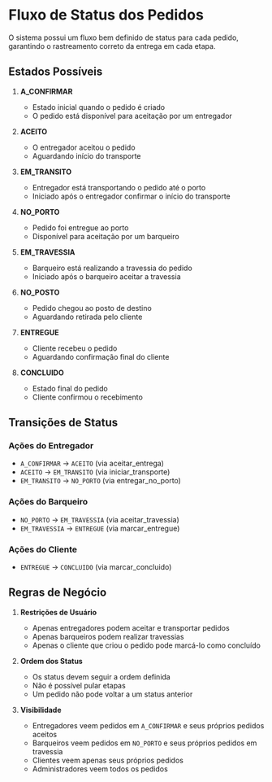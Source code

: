# Fluxo de Status dos Pedidos

O sistema possui um fluxo bem definido de status para cada pedido, garantindo o rastreamento correto da entrega em cada etapa.

## Estados Possíveis

1. **A_CONFIRMAR**
   - Estado inicial quando o pedido é criado
   - O pedido está disponível para aceitação por um entregador

2. **ACEITO**
   - O entregador aceitou o pedido
   - Aguardando início do transporte

3. **EM_TRANSITO**
   - Entregador está transportando o pedido até o porto
   - Iniciado após o entregador confirmar o início do transporte

4. **NO_PORTO**
   - Pedido foi entregue ao porto
   - Disponível para aceitação por um barqueiro

5. **EM_TRAVESSIA**
   - Barqueiro está realizando a travessia do pedido
   - Iniciado após o barqueiro aceitar a travessia

6. **NO_POSTO**
   - Pedido chegou ao posto de destino
   - Aguardando retirada pelo cliente

7. **ENTREGUE**
   - Cliente recebeu o pedido
   - Aguardando confirmação final do cliente

8. **CONCLUIDO**
   - Estado final do pedido
   - Cliente confirmou o recebimento

## Transições de Status

### Ações do Entregador
- `A_CONFIRMAR` → `ACEITO` (via aceitar_entrega)
- `ACEITO` → `EM_TRANSITO` (via iniciar_transporte)
- `EM_TRANSITO` → `NO_PORTO` (via entregar_no_porto)

### Ações do Barqueiro
- `NO_PORTO` → `EM_TRAVESSIA` (via aceitar_travessia)
- `EM_TRAVESSIA` → `ENTREGUE` (via marcar_entregue)

### Ações do Cliente
- `ENTREGUE` → `CONCLUIDO` (via marcar_concluido)

## Regras de Negócio

1. **Restrições de Usuário**
   - Apenas entregadores podem aceitar e transportar pedidos
   - Apenas barqueiros podem realizar travessias
   - Apenas o cliente que criou o pedido pode marcá-lo como concluído

2. **Ordem dos Status**
   - Os status devem seguir a ordem definida
   - Não é possível pular etapas
   - Um pedido não pode voltar a um status anterior

3. **Visibilidade**
   - Entregadores veem pedidos em `A_CONFIRMAR` e seus próprios pedidos aceitos
   - Barqueiros veem pedidos em `NO_PORTO` e seus próprios pedidos em travessia
   - Clientes veem apenas seus próprios pedidos
   - Administradores veem todos os pedidos
